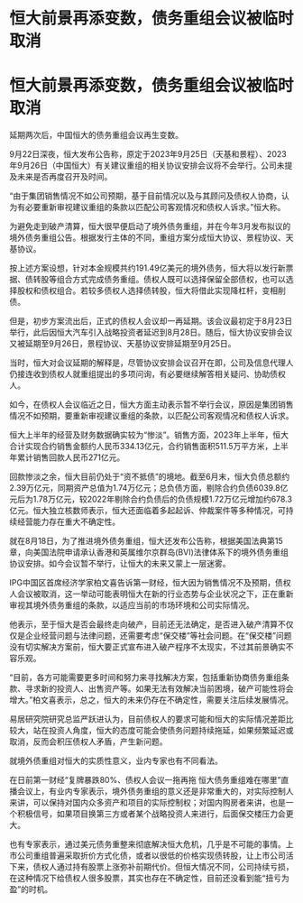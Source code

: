 # 恒大前景再添变数，债务重组会议被临时取消

# 恒大前景再添变数，债务重组会议被临时取消

延期两次后，中国恒大的债务重组会议再生变数。

9月22日深夜，恒大发布公告称，原定于2023年9月25日（天基和景程）、2023年9月26日（中国恒大）有关建议重组的相关协议安排会议将不会举行。公司未提及未来是否再度召开及时间。

“由于集团销售情况不如公司预期，基于目前情况以及与其顾问及债权人协商，认为有必要重新审视建议重组的条款以匹配公司客观情况和债权人诉求。”恒大称。

为避免走到破产清算，恒大很早便启动了境外债务重组，并在今年3月发布拟议的境外债务重组公告。根据发行主体的不同，重组方案分成恒大协议、景程协议、天基协议。

按上述方案设想，针对本金规模共约191.49亿美元的境外债务，恒大将以发行新票据、债转股等组合方式完成债务重组。债权人既可以选择保留全部债权，也可以选择股权和债权组合。若较多债权人选择债转股，恒大将借此实现降杠杆，变相削债。

但是，初步方案流出后，正式的债权人会议却一再延期。该会议最初定于8月23日举行，此后因恒大汽车引入战略投资者延迟到8月28日。随后，恒大协议安排会议又被延期至9月26日，景程协议、天基协议安排延期至9月25日。

当时，恒大对会议延期的解释是，尽管协议安排会议召开在即，公司及信息代理人仍接连收到债权人就重组提出的多项问询，有必要继续解答相关疑问、协助债权人。

如今，在债权人会议临近之日，恒大方面主动表示暂不举行会议，原因是集团销售情况不如预期，要重新审视建议重组的条款，以匹配公司客观情况和债权人诉求。

恒大上半年的经营及财务数据确实较为“惨淡”。销售方面，2023年上半年，恒大合计实现合约销售金额约人民币334.13亿元，合约销售面积511.5万平方米，上半年累计销售回款人民币271亿元。

回款惨淡之余，恒大目前仍处于“资不抵债”的境地。截至6月末，恒大负债总额约2.39万亿元，同期资产总值为1.74万亿元；总负债方面，剔除合约负债6039.8亿元后为1.78万亿元，较2022年剔除合约负债后的负债规模1.72万亿元增加约678.3亿元。恒大独立核数师表示，恒大还面临着多起起诉、仲裁案件等多种情况，可持续经营能力存在重大不确定性。

就在8月18日，为了推进境外债务重组，恒大还发布公告称，根据美国法典第15章，向美国法院申请承认香港和英属维尔京群岛(BVI)法律体系下的境外债务重组协议安排。如今会议暂不举行，让恒大的未来又蒙上一层迷雾。

IPG中国区首席经济学家柏文喜告诉第一财经，恒大因为销售情况不及预期，债权人会议被取消，这一举动可能表明恒大在新的行业态势与企业状况之下，正在重新审视其境外债务重组的条款，以适应当前的市场环境和公司实际情况。

他表示，至于恒大是否会最终走向破产，目前还无法确定，是否进入破产清算不仅仅是企业经营问题与法律问题，还需要考虑“保交楼”等社会问题。在“保交楼”问题没有切实解决方案前，恒大要正式宣布进入破产程序不太现实，不过其前景确实不容乐观。

“目前，各方可能需要更多时间和努力来寻找解决方案，包括重新协商债务重组条款、寻求新的投资人、出售资产等。如果无法有效解决当前困境，破产可能性将会增大。”柏文喜表示，总之，恒大的未来仍存在不确定性，需要关注后续发展情况。

易居研究院研究总监严跃进认为，目前债权人的要求可能和恒大的实际情况差距比较大，站在投资人角度，恒大的态度可能会使债务问题持续拖延，如果频繁延迟或取消，反而会积压债权人矛盾，产生新问题。

就境外债重组对恒大的实质性意义，业内专家也有不同看法。

在日前第一财经“复牌暴跌80%、债权人会议一拖再拖
恒大债务重组难在哪里”直播会议上，有业内专家表示，境外债务重组的意义还是非常重大的，对实际控制人来讲，可以保持对国内众多资产和项目的实际控制权；对国内购房者来讲，也是一个积极信号，如果项目换第三方或者某个战略投资人来进行，后面保交楼压力会更大。

也有专家表示，通过美元债务重整来彻底解决恒大危机，几乎是不可能的事情。上市公司重组普遍采取折价方式化债，或者以很低的价格实现债转股，让上市公司活下来，债权人通过持有股票上涨弥补前期代价。但恒大情况不同，公司持续亏损，在这种情况下给债权人很多股票，其实也存在不确定性，目前还没看到能“扭亏为盈”的时机。

